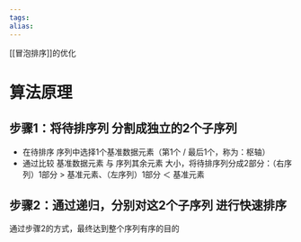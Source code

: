 ```yaml
---
tags: 
alias:
---
```

[[冒泡排序]]的优化

# 算法原理
## 步骤1：将待排序列 分割成独立的2个子序列

-   在待排序 序列中选择1个基准数据元素（第1个 / 最后1个，称为：枢轴）
-   通过比较 基准数据元素 与 序列其余元素 大小，将待排序列分成2部分：（右序列）1部分 > 基准元素、（左序列）1部分 ＜ 基准元素

## 步骤2：通过递归，分别对这2个子序列 进行快速排序

通过步骤2的方式，最终达到整个序列有序的目的